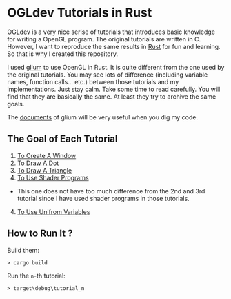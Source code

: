 # OGLdev Tutorials in Rust

[OGLdev](http://ogldev.atspace.co.uk/) is a very nice serise of tutorials that introduces basic knowledge for writing a OpenGL program. The original tutorials are written in C. However, I want to reproduce the same results in [Rust](https://www.rust-lang.org/) for fun and learning. So that is why I created this repository.

I used [glium](https://github.com/tomaka/glium) to use OpenGL in Rust. It is quite different from the one used by the original tutorials. You may see lots of difference (including variable names, function calls... etc.) between those tutorials and my implementations. Just stay calm. Take some time to read carefully. You will find that they are basically the same. At least they try to archive the same goals.

The [documents](http://tomaka.github.io/glium/glium/index.html) of glium will be very useful when you dig my code.

## The Goal of Each Tutorial

1. [To Create A Window](src/bin/tutorial_01.rs)
2. [To Draw A Dot](src/bin/tutorial_02.rs)
3. [To Draw A Triangle](src/bin/tutorial_03.rs)
4. [To Use Shader Programs](src/bin/tutorial_04.rs)
  - This one does not have too much difference from the 2nd and 3rd tutorial since I have used shader programs in those tutorials.
4. [To Use Unifrom Variables](src/bin/tutorial_05.rs)

## How to Run It ?

Build them:

```
> cargo build
```

Run the `n`-th tutorial:

```
> target\debug\tutorial_n
```
